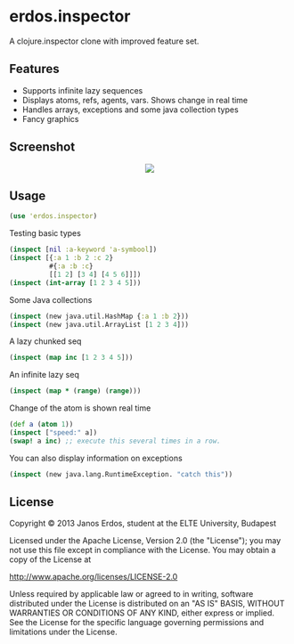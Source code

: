 # erdos.inspector

A clojure.inspector clone with improved feature set.

## Features

- Supports infinite lazy sequences
- Displays atoms, refs, agents, vars. Shows change in real time
- Handles arrays, exceptions and some java collection types
- Fancy graphics

## Screenshot

<p align="center">
          <img src="https://raw.github.com/erdos/erdos.inspector/master/doc/screenshot.png"/>
</p>

## Usage

```clojure
(use 'erdos.inspector)
```

Testing basic types
```clojure
(inspect [nil :a-keyword 'a-symbool])
(inspect [{:a 1 :b 2 :c 2}
          #{:a :b :c}
          [[1 2] [3 4] [4 5 6]]])
(inspect (int-array [1 2 3 4 5]))
```

Some Java collections
```clojure
(inspect (new java.util.HashMap {:a 1 :b 2}))
(inspect (new java.util.ArrayList [1 2 3 4]))
```

A lazy chunked seq
```clojure
(inspect (map inc [1 2 3 4 5]))
```
An infinite lazy seq
```clojure
(inspect (map * (range) (range)))
```

Change of the atom is shown real time
```clojure
(def a (atom 1))
(inspect ["speed:" a])
(swap! a inc) ;; execute this several times in a row.
```

You can also display information on exceptions
```clojure
(inspect (new java.lang.RuntimeException. "catch this"))
```

## License

Copyright © 2013 Janos Erdos, student at the ELTE University, Budapest


Licensed under the Apache License, Version 2.0 (the "License");
you may not use this file except in compliance with the License.
You may obtain a copy of the License at

http://www.apache.org/licenses/LICENSE-2.0

Unless required by applicable law or agreed to in writing, software
distributed under the License is distributed on an "AS IS" BASIS,
WITHOUT WARRANTIES OR CONDITIONS OF ANY KIND, either express or implied.
See the License for the specific language governing permissions and
limitations under the License.
